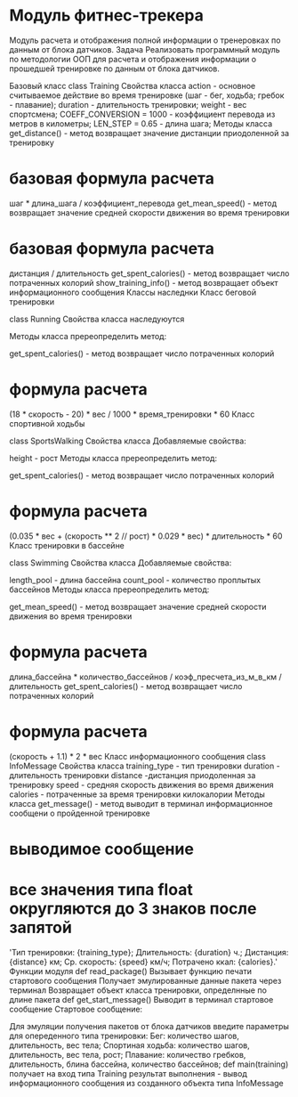 # Модуль фитнес-трекера
Модуль расчета и отображения полной информации о тренеровках по данным от блока датчиков.
Задача
Реализовать программный модуль по методологии ООП для расчета и отображения информации о прошедшей тренировке по данным от блока датчиков.

Базовый класс
class Training
Свойства класса
action - основное считываемое действие во время тренировке (шаг - бег, ходьба; гребок - плавание);
duration - длительность тренировки;
weight - вес спортсмена;
COEFF_CONVERSION = 1000 - коэффициент перевода из метров в километры;
LEN_STEP = 0.65 - длина шага;
Методы класса
get_distance() - метод возвращает значение дистанции приодоленной за тренировку
# базовая формула расчета
шаг * длина_шага / коэффициент_перевода
get_mean_speed() - метод возвращает значение средней скорости движения во время тренировки
# базовая формула расчета
дистанция / длительность
get_spent_calories() - метод возвращает число потраченных колорий
show_training_info() - метод возвращает объект информационного сообщения
Классы наследнки
Класс беговой тренировки

class Running
Свойства класса
наследуюутся

Методы класса
пререопределить метод:

get_spent_calories() - метод возвращает число потраченных колорий
# формула расчета
(18 * скорость - 20) * вес / 1000 * время_тренировки * 60
Класс спортивной ходьбы

class SportsWalking
Свойства класса
Добавляемые свойства:

height - рост
Методы класса
пререопределить метод:

get_spent_calories() - метод возвращает число потраченных колорий
# формула расчета
(0.035 * вес + (скорость ** 2 // рост) * 0.029 * вес) * длительность * 60
Класс тренировки в бассейне

class Swimming
Свойства класса
Добавляемые свойства:

length_pool - длина бассейна
count_pool - количество проплытых бассейнов
Методы класса
пререопределить метод:

get_mean_speed() - метод возвращает значение средней скорости движения во время тренировки
# формула расчета
длина_бассейна * количество_бассейнов / коэф_пресчета_из_м_в_км / длительность
get_spent_calories() - метод возвращает число потраченных колорий
# формула расчета
(скорость + 1.1) * 2 * вес
Класс информационного сообщения
class InfoMessage
Свойства класса
training_type - тип тренировки
duration - длительность тренировки
distance -дистанция приодоленная за тренировку
speed - средняя скорость движения во время движения
calories - потраченные за время тренировки килокалории
Методы класса
get_message() - метод выводит в терминал информационное сообщени о пройденной тренировке
# выводимое сообщение
# все значения типа float округляются до 3 знаков после запятой
'Тип тренировки: {training_type}; Длительность: {duration} ч.; Дистанция: {distance} км; Ср. скорость: {speed} км/ч; Потрачено ккал: {calories}.'
Функции модуля
def read_package()
Вызывает функцию печати стартового сообщения
Получает эмулированные данные пакета через терминал
Возвращает объект класса тренировки, определнные по длине пакета
def get_start_message()
Выводит в терминал стартовое сообщение
Стартовое сообщение:

Для эмуляции получения пакетов от блока датчиков
введите параметры для опереденного типа тренировки:
Бег: количество шагов, длительность, вес тела;
Спортиная ходьба: количество шагов, длительность, вес тела, рост;
Плавание: количество гребков, длительность, блина бассейна, количество бассейнов;
def main(training)
получает на вход типа Training
результат выполнения - вывод информационного сообщения из созданного объекта типа InfoMessage
